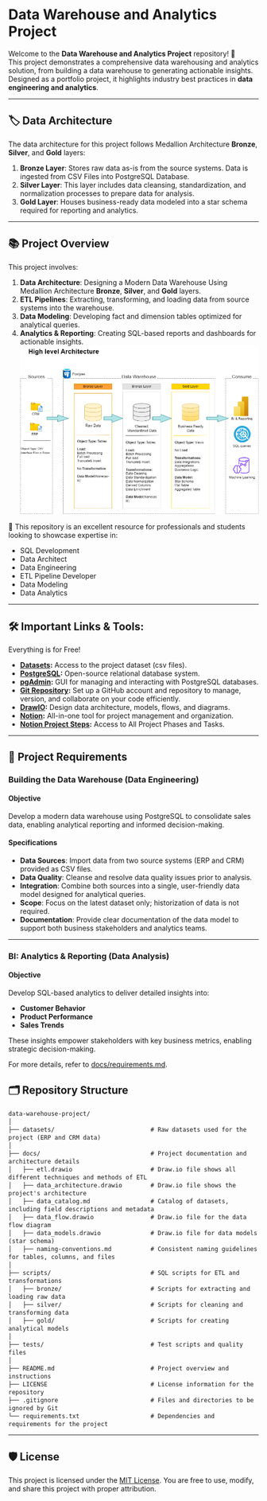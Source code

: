 # Data Warehouse and Analytics Project

Welcome to the **Data Warehouse and Analytics Project** repository! 🚀\
This project demonstrates a comprehensive data warehousing and analytics solution, from building a data warehouse to generating actionable insights. Designed as a portfolio project, it highlights industry best practices in **data engineering and analytics**.

---

## 🏷️ Data Architecture

The data architecture for this project follows Medallion Architecture **Bronze**, **Silver**, and **Gold** layers:&#x20;

1. **Bronze Layer**: Stores raw data as-is from the source systems. Data is ingested from CSV Files into PostgreSQL Database.
2. **Silver Layer**: This layer includes data cleansing, standardization, and normalization processes to prepare data for analysis.
3. **Gold Layer**: Houses business-ready data modeled into a star schema required for reporting and analytics.

---

## 📚 Project Overview

This project involves:

1. **Data Architecture**: Designing a Modern Data Warehouse Using Medallion Architecture **Bronze**, **Silver**, and **Gold** layers.
2. **ETL Pipelines**: Extracting, transforming, and loading data from source systems into the warehouse.
3. **Data Modeling**: Developing fact and dimension tables optimized for analytical queries.
4. **Analytics & Reporting**: Creating SQL-based reports and dashboards for actionable insights.
![Data Architecture](docs/data_warehouse_architecture.drawio.png)

🎯 This repository is an excellent resource for professionals and students looking to showcase expertise in:

- SQL Development
- Data Architect
- Data Engineering
- ETL Pipeline Developer
- Data Modeling
- Data Analytics

---

## 🛠️ Important Links & Tools:

Everything is for Free!

- [**Datasets**](datasets/)**:** Access to the project dataset (csv files).
- [**PostgreSQL**](https://www.postgresql.org/download/)**:** Open-source relational database system.
- [**pgAdmin**](https://www.pgadmin.org/)**:** GUI for managing and interacting with PostgreSQL databases.
- [**Git Repository**](https://github.com/)**:** Set up a GitHub account and repository to manage, version, and collaborate on your code efficiently.
- [**DrawIO**](https://www.drawio.com/)**:** Design data architecture, models, flows, and diagrams.
- [**Notion**](https://www.notion.com/)**:** All-in-one tool for project management and organization.
- [**Notion Project Steps**](https://www.notion.so/SQL-Data-Warehouse-Project-1a9371f350e9805a85b7e4e7c90a92dc)**:** Access to All Project Phases and Tasks.

---

## 🚀 Project Requirements

### Building the Data Warehouse (Data Engineering)

#### Objective

Develop a modern data warehouse using PostgreSQL to consolidate sales data, enabling analytical reporting and informed decision-making.

#### Specifications

- **Data Sources**: Import data from two source systems (ERP and CRM) provided as CSV files.
- **Data Quality**: Cleanse and resolve data quality issues prior to analysis.
- **Integration**: Combine both sources into a single, user-friendly data model designed for analytical queries.
- **Scope**: Focus on the latest dataset only; historization of data is not required.
- **Documentation**: Provide clear documentation of the data model to support both business stakeholders and analytics teams.

---

### BI: Analytics & Reporting (Data Analysis)

#### Objective

Develop SQL-based analytics to deliver detailed insights into:

- **Customer Behavior**
- **Product Performance**
- **Sales Trends**

These insights empower stakeholders with key business metrics, enabling strategic decision-making.

For more details, refer to [docs/requirements.md](docs/requirements.md).

## 🗂️ Repository Structure

```
data-warehouse-project/
│
├── datasets/                           # Raw datasets used for the project (ERP and CRM data)
│
├── docs/                               # Project documentation and architecture details
│   ├── etl.drawio                      # Draw.io file shows all different techniques and methods of ETL
│   ├── data_architecture.drawio        # Draw.io file shows the project's architecture
│   ├── data_catalog.md                 # Catalog of datasets, including field descriptions and metadata
│   ├── data_flow.drawio                # Draw.io file for the data flow diagram
│   ├── data_models.drawio              # Draw.io file for data models (star schema)
│   ├── naming-conventions.md           # Consistent naming guidelines for tables, columns, and files
│
├── scripts/                            # SQL scripts for ETL and transformations
│   ├── bronze/                         # Scripts for extracting and loading raw data
│   ├── silver/                         # Scripts for cleaning and transforming data
│   ├── gold/                           # Scripts for creating analytical models
│
├── tests/                              # Test scripts and quality files
│
├── README.md                           # Project overview and instructions
├── LICENSE                             # License information for the repository
├── .gitignore                          # Files and directories to be ignored by Git
└── requirements.txt                    # Dependencies and requirements for the project
```

---

## 🛡️ License

This project is licensed under the [MIT License](LICENSE). You are free to use, modify, and share this project with proper attribution.


